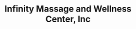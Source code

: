 ---
title: "Infinity Massage and Wellness Center, Inc"
url: /lake-in-the-hills/infinity-massage-and-wellness-center-inc/
shop: massage
---